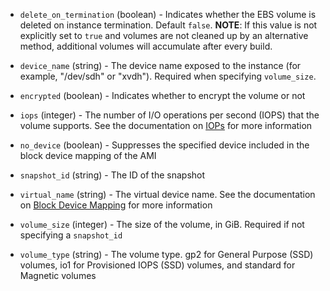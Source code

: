 -   `delete_on_termination` (boolean) - Indicates whether the EBS volume is
    deleted on instance termination. Default `false`. **NOTE**: If this
    value is not explicitly set to `true` and volumes are not cleaned up by
    an alternative method, additional volumes will accumulate after
    every build.

-   `device_name` (string) - The device name exposed to the instance (for
     example, "/dev/sdh" or "xvdh"). Required when specifying `volume_size`.

-   `encrypted` (boolean) - Indicates whether to encrypt the volume or not

-   `iops` (integer) - The number of I/O operations per second (IOPS) that the
    volume supports. See the documentation on
    [IOPs](https://docs.aws.amazon.com/AWSEC2/latest/APIReference/API_EbsBlockDevice.html)
    for more information

-   `no_device` (boolean) - Suppresses the specified device included in the
    block device mapping of the AMI

-   `snapshot_id` (string) - The ID of the snapshot

-   `virtual_name` (string) - The virtual device name. See the documentation on
    [Block Device
    Mapping](https://docs.aws.amazon.com/AWSEC2/latest/APIReference/API_BlockDeviceMapping.html)
    for more information

-   `volume_size` (integer) - The size of the volume, in GiB. Required if not
    specifying a `snapshot_id`

-   `volume_type` (string) - The volume type. gp2 for General Purpose (SSD)
    volumes, io1 for Provisioned IOPS (SSD) volumes, and standard for Magnetic
    volumes

